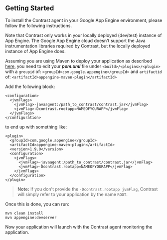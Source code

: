 <!--
title: "Installing Contrast on Google App Engine"
description: "Guidelines for configuring an agent with the Google App Engine"
tags: "java agent installation Google"
-->


## Getting Started
To install the Contrast agent in your Google App Engine environment, please follow the following instructions.

Note that Contrast only works in your locally deployed (dev/test) instance of App Engine. The Google App Engine cloud doesn't support the Java instrumentation libraries required by Contrast, but the locally deployed instance of App Engine does.

Assuming you are using Maven to deploy your application as described [here](https://developers.google.com/appengine/docs/java/gettingstarted/creating), you need to edit your ***pom.xml*** file under ```<build>/<plugins>/<plugin>``` with a ```groupid``` of: ```<groupId>com.google.appengine</groupId>``` and ```artifactid``` of: ```<artifactId>appengine-maven-plugin</artifactId>```

Add the following block: 

````
<configuration>
  <jvmFlags>
    <jvmFlag>-javaagent:/path_to_contrast/contrast.jar</jvmFlag>
    <jvmFlag>-Dcontrast.rootapp=NAMEOFYOURAPP</jvmFlag>
  </jvmFlags>
</configuration>
````
to end up with something like: 
````
<plugin>
  <groupId>com.google.appengine</groupId>
  <artifactId>appengine-maven-plugin</artifactId>
  <version>1.9.0</version>
  <configuration>
    <jvmFlags>
      <jvmFlag>-javaagent:/path_to_contrast/contrast.jar</jvmFlag>
      <jvmFlag>-Dcontrast.rootapp=NAMEOFYOURAPP</jvmFlag>
    </jvmFlags>
  </configuration>
</plugin>
````
> **Note:** If you don't provide the ```-Dcontrast.rootapp jvmFlag```, Contrast will simply refer to your application by the name ```ROOT```.
 
Once this is done, you can run: 
````
mvn clean install
mvn appengine:devserver
````
Now your application will launch with the Contrast agent monitoring the application.
